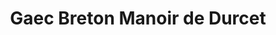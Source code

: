 ---
title: "Gaec Breton Manoir de Durcet"
url: /magny-le-desert/gaec-breton-manoir-de-durcet/
shop: Hofladen
---
